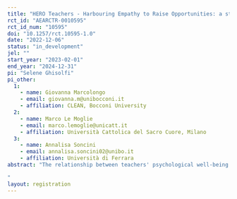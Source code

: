 ```yaml
---
title: "HERO Teachers - Harbouring Empathy to Raise Opportunities: a study of teachers' burnout and students' outcomes"
rct_id: "AEARCTR-0010595"
rct_id_num: "10595"
doi: "10.1257/rct.10595-1.0"
date: "2022-12-06"
status: "in_development"
jel: ""
start_year: "2023-02-01"
end_year: "2024-12-31"
pi: "Selene Ghisolfi"
pi_other:
  1:
    - name: Giovanna Marcolongo
    - email: giovanna.m@unibocconi.it
    - affiliation: CLEAN, Bocconi University
  2:
    - name: Marco Le Moglie
    - email: marco.lemoglie@unicatt.it
    - affiliation: Università Cattolica del Sacro Cuore, Milano
  3:
    - name: Annalisa Soncini
    - email: annalisa.soncini02@unibo.it
    - affiliation: Università di Ferrara
abstract: "The relationship between teachers' psychological well-being and class performance is well documented observationally. However, there is scant causal evidence of the effectiveness of interventions aimed at reducing teachers' burnout on teachers' and students' outcomes and teacher-student relationships. This issue is pressing especially in middle schools, when relating to adolescent students is particularly challenging for teachers. By designing and evaluating a program to provide mutual support and psychological tutoring to teachers in disadvantaged schools, we aim to fill this research gap. We propose a cost-effective intervention to reduce teachers’ risk of burnout, and assess the effect of teachers’ well-being on class cohesion and students’ achievement. Our sample consists of 60 middle schools in the periphery of Naples, Italy, and it will involve 600 teachers and 3600 students. Treated teachers will meet twice a month to discuss their challenges together, supervised by a trained psychologist. We expect the intervention to (i) reduce teachers’ burnout, (ii) increase teachers’ group cohesion, (iii) improve teachers’ relationship with students and (iv) boost students’ achievements and aspirations.
"
layout: registration
---
```


